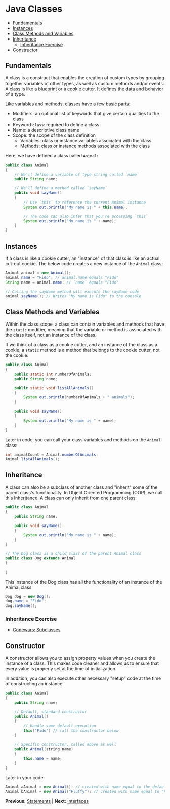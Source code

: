 # Java Classes

* [Fundamentals](#fundamentals)
* [Instances](#instances)
* [Class Methods and Variables](#class-methods-and-variables)
* [Inheritance](#inheritance)
  * [Inheritance Exercise](#inheritance-exercise)
* [Constructor](#constructor)

## Fundamentals

A class is a construct that enables the creation of custom types by grouping together variables of other types, as well as custom methods and/or events. A class is like a blueprint or a cookie cutter. It defines the data and behavior of a type.

Like variables and methods, classes have a few basic parts:

* Modifiers: an optional list of keywords that give certain qualities to the class
* Keyword `class`: required to define a class
* Name: a descriptive class name
* Scope: the scope of the class definition
  * Variables: class or instance variables associated with the class
  * Methods: class or instance methods associated with the class

Here, we have defined a class called `Animal`:

```java
public class Animal
{
    // We'll define a variable of type string called `name`
    public String name;

    // We'll define a method called `sayName`
    public void sayName()
    {
        // Use `this` to reference the current Animal instance
        System.out.println("My name is " + this.name);

        // The code can also infer that you're accessing `this`
        System.out.println("My name is " + name);
    }
}
```

## Instances

If a class is like a cookie cutter, an "instance" of that class is like an actual cut-out cookie. The below code creates a new instance of the `Animal` class:

```java
Animal animal = new Animal();
animal.name = "Fido"; // animal.name equals "Fido"
String name = animal.name; // `name` equals "Fido"

// Calling the sayName method will execute the sayName code
animal.sayName(); // Writes "My name is Fido" to the console
```

## Class Methods and Variables

Within the class scope, a class can contain variables and methods that have the `static` modifier, meaning that the variable or method is associated with the class itself, not an instance of the class.

If we think of a class as a cookie cutter, and an instance of the class as a cookie, a `static` method is a method that belongs to the cookie cutter, not the cookie.

```java
public class Animal
{
    public static int numberOfAnimals;
    public String name;

    public static void listAllAnimals()
    {
        System.out.println(numberOfAnimals + " animals");
    }

    public void sayName()
    {
        System.out.println("My name is " + name);
    }
}
```

Later in code, you can call your class variables and methods on the `Animal` class:

```java
int animalCount = Animal.numberOfAnimals;
Animal.listAllAnimals();
```

## Inheritance

A class can also be a subclass of another class and "inherit" some of the parent class's functionality. In Object Oriented Programming (OOP), we call this Inheritance. A class can only inherit from one parent class:

```java
public class Animal
{
    public String name;

    public void sayName()
    {
        System.out.println("My name is " + name);
    }
}

// The Dog class is a child class of the parent Animal class
public class Dog extends Animal
{

}
```

This instance of the Dog class has all the functionality of an instance of the Animal class:

```java
Dog dog = new Dog();
dog.name = "Fido";
dog.sayName();
```

### Inheritance Exercise

* [Codewars: Subclasses](https://www.codewars.com/kata/basic-subclasses-adam-and-eve/train/java)

## Constructor

A constructor allows you to assign property values when you create the instance of a class. This makes code cleaner and allows us to ensure that every value is properly set at the time of initialization.

In addition, you can also execute other necessary "setup" code at the time of constructing an instance:

```java
public class Animal
{
    public String name;

    // Default, standard constructor
    public Animal()
    {
        // Handle some default execution
        this("Fido") // call the constructor below
    }

    // Specific constructor, called above as well
    public Animal(string name)
    {
        this.name = name;
    }
}
```

Later in your code:

```java
Animal aAnimal = new Animal(); // created with name equal to the default "Fido"
Animal bAnimal = new Animal("Fluffy"); // created with name equal to "Fluffy"
```

**Previous:** [Statements](statements.markdown) |
**Next:** [Interfaces](interfaces.markdown)
